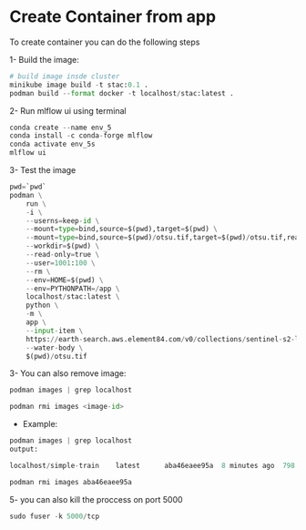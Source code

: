 # Create Container from app

To create container you can do the following steps

1- Build the image:

```python
# build image insde cluster
minikube image build -t stac:0.1 .
podman build --format docker -t localhost/stac:latest .
```

2- Run mlflow ui using terminal
```python
conda create --name env_5
conda install -c conda-forge mlflow
conda activate env_5s
mlflow ui
```
3- Test the image
```python
pwd=`pwd`
podman \
    run \
    -i \
    --userns=keep-id \
    --mount=type=bind,source=$(pwd),target=$(pwd) \
    --mount=type=bind,source=$(pwd)/otsu.tif,target=$(pwd)/otsu.tif,readonly \
    --workdir=$(pwd) \
    --read-only=true \
    --user=1001:100 \
    --rm \
    --env=HOME=$(pwd) \
    --env=PYTHONPATH=/app \
    localhost/stac:latest \
    python \
    -m \
    app \
    --input-item \
    https://earth-search.aws.element84.com/v0/collections/sentinel-s2-l2a-cogs/items/S2B_10TFK_20210713_0_L2A \
    --water-body \
    $(pwd)/otsu.tif
```
3- You can also remove image:
```python 
podman images | grep localhost

podman rmi images <image-id>
```
- Example:
```python 
podman images | grep localhost
output:

localhost/simple-train    latest      aba46eaee95a  8 minutes ago  798 MB

podman rmi images aba46eaee95a
```

5- you can also kill the proccess on port 5000

```python
sudo fuser -k 5000/tcp
```